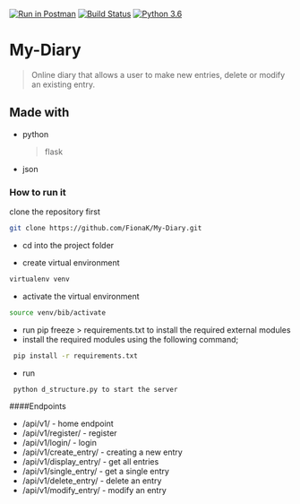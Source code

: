[![Run in Postman](https://run.pstmn.io/button.svg)](https://app.getpostman.com/run-collection/edcdf0ad2ec49ea2e97b)
[![Build Status](https://travis-ci.org/travis-ci/travis-web.svg?branch=master)](https://travis-ci.org/travis-ci/travis-web)
[![Python 3.6](https://img.shields.io/badge/python-3.6-blue.svg)](https://www.python.org/downloads/release/python-360/)

# My-Diary
  > Online diary that allows a user to make new entries, delete or modify an existing entry.

## Made with
 * python
     > flask
 * json

### How to run it
 clone the repository first
```sh
git clone https://github.com/FionaK/My-Diary.git
```
* cd into the project folder

* create virtual environment
```sh
virtualenv venv
```
* activate the virtual environment
```sh
source venv/bib/activate
```
* run pip freeze > requirements.txt to install the required external modules
* install the required modules using the following command;
```sh
 pip install -r requirements.txt
```
* run 
```sh
 python d_structure.py to start the server
```
####Endpoints
* /api/v1/ - home endpoint
* /api/v1/register/ - register
* /api/v1/login/ - login
* /api/v1/create_entry/ - creating a new entry
* /api/v1/display_entry/ - get all entries
* /api/v1/single_entry/ - get a single entry
* /api/v1/delete_entry/ - delete an entry
* /api/v1/modify_entry/ - modify an entry

